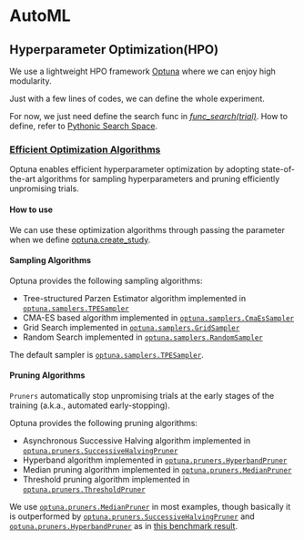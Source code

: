 # AutoML
## Hyperparameter Optimization(HPO)

We use a lightweight HPO framework [Optuna](https://github.com/optuna/optuna) where we can enjoy high modularity.

Just with a few lines of codes, we can define the whole experiment.

For now, we just  need define the search func in [*func_search(trial)*](./hpo.py). How to define, refer to [Pythonic Search Space](https://optuna.readthedocs.io/en/stable/tutorial/10_key_features/002_configurations.html#pythonic-search-space).

### [Efficient Optimization Algorithms](https://optuna.readthedocs.io/en/stable/tutorial/10_key_features/003_efficient_optimization_algorithms.html#efficient-optimization-algorithms)

Optuna enables efficient hyperparameter optimization by adopting state-of-the-art algorithms for sampling hyperparameters and pruning efficiently unpromising trials.

#### How to use

We can use these optimization algorithms through passing the parameter when we define [optuna.create_study](https://optuna.readthedocs.io/en/stable/reference/generated/optuna.create_study.html#optuna-create-study).

#### Sampling Algorithms

Optuna provides the following sampling algorithms:

- Tree-structured Parzen Estimator algorithm implemented in [`optuna.samplers.TPESampler`](https://optuna.readthedocs.io/en/stable/reference/generated/optuna.samplers.TPESampler.html#optuna.samplers.TPESampler)
- CMA-ES based algorithm implemented in [`optuna.samplers.CmaEsSampler`](https://optuna.readthedocs.io/en/stable/reference/generated/optuna.samplers.CmaEsSampler.html#optuna.samplers.CmaEsSampler)
- Grid Search implemented in [`optuna.samplers.GridSampler`](https://optuna.readthedocs.io/en/stable/reference/generated/optuna.samplers.GridSampler.html#optuna.samplers.GridSampler)
- Random Search implemented in [`optuna.samplers.RandomSampler`](https://optuna.readthedocs.io/en/stable/reference/generated/optuna.samplers.RandomSampler.html#optuna.samplers.RandomSampler)

The default sampler is [`optuna.samplers.TPESampler`](https://optuna.readthedocs.io/en/stable/reference/generated/optuna.samplers.TPESampler.html#optuna.samplers.TPESampler).

#### Pruning Algorithms

`Pruners` automatically stop unpromising trials at the early stages of the training (a.k.a., automated early-stopping).

Optuna provides the following pruning algorithms:

- Asynchronous Successive Halving algorithm implemented in [`optuna.pruners.SuccessiveHalvingPruner`](https://optuna.readthedocs.io/en/stable/reference/generated/optuna.pruners.SuccessiveHalvingPruner.html#optuna.pruners.SuccessiveHalvingPruner)
- Hyperband algorithm implemented in [`optuna.pruners.HyperbandPruner`](https://optuna.readthedocs.io/en/stable/reference/generated/optuna.pruners.HyperbandPruner.html#optuna.pruners.HyperbandPruner)
- Median pruning algorithm implemented in [`optuna.pruners.MedianPruner`](https://optuna.readthedocs.io/en/stable/reference/generated/optuna.pruners.MedianPruner.html#optuna.pruners.MedianPruner)
- Threshold pruning algorithm implemented in [`optuna.pruners.ThresholdPruner`](https://optuna.readthedocs.io/en/stable/reference/generated/optuna.pruners.ThresholdPruner.html#optuna.pruners.ThresholdPruner)

We use [`optuna.pruners.MedianPruner`](https://optuna.readthedocs.io/en/stable/reference/generated/optuna.pruners.MedianPruner.html#optuna.pruners.MedianPruner) in most examples, though basically it is outperformed by [`optuna.pruners.SuccessiveHalvingPruner`](https://optuna.readthedocs.io/en/stable/reference/generated/optuna.pruners.SuccessiveHalvingPruner.html#optuna.pruners.SuccessiveHalvingPruner) and [`optuna.pruners.HyperbandPruner`](https://optuna.readthedocs.io/en/stable/reference/generated/optuna.pruners.HyperbandPruner.html#optuna.pruners.HyperbandPruner) as in [this benchmark result](https://github.com/optuna/optuna/wiki/[Under-Construction]-Benchmarks-with-Kurobako).